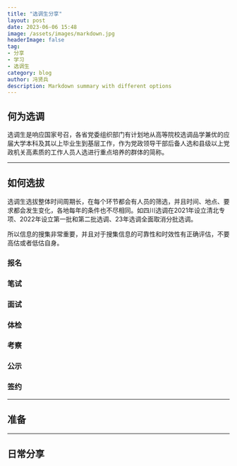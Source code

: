 ```yaml
---
title: "选调生分享"
layout: post
date: 2023-06-06 15:48
image: /assets/images/markdown.jpg
headerImage: false
tag:
- 分享
- 学习
- 选调生
category: blog
author: 冯贤兵
description: Markdown summary with different options
---
```



## 何为选调

选调生是响应国家号召，各省党委组织部门有计划地从高等院校选调品学兼优的应届大学本科及其以上毕业生到基层工作，作为党政领导干部后备人选和县级以上党政机关高素质的工作人员人选进行重点培养的群体的简称。

---

## 如何选拔 
选调生选拔整体时间周期长，在每个环节都会有人员的筛选，并且时间、地点、要求都会发生变化，各地每年的条件也不尽相同。如四川选调在2021年设立清北专项、2022年设立第一批和第二批选调、23年选调全面取消分批选调。

所以信息的搜集非常重要，并且对于搜集信息的可靠性和时效性有正确评估，不要高估或者低估自身。
### 报名
### 笔试
### 面试
### 体检
### 考察
### 公示
### 签约
---

## 准备

---

## 日常分享

